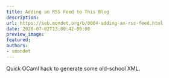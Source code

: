 ```yaml
---
title: Adding an RSS Feed to This Blog
description:
url: https://seb.mondet.org/b/0004-adding-an-rss-feed.html
date: 2020-07-02T13:00:42-00:00
preview_image:
featured:
authors:
- smondet
---
```


Quick OCaml hack to generate some old-school XML.
   
